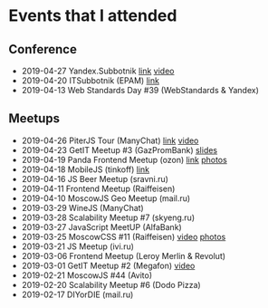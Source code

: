 # Events that I attended

## Conference

* 2019-04-27 Yandex.Subbotnik [link](https://events.yandex.ru/events/yasubbotnik/27-april-2019/) [video](https://www.youtube.com/watch?v=jPqNyF0hH3k)
* 2019-04-20 ITSubbotnik (EPAM) [link](https://events.epam.com/events/itsubbotnik-msk-spring-2019)
* 2019-04-13 Web Standards Day #39 (WebStandards & Yandex)

## Meetups

* 2019-04-26 PiterJS Tour (ManyChat) [link](https://medium.com/piterjs/tour-1-b4a4bf911f56) [video](https://www.youtube.com/watch?v=MueYSY2ZO4Y)
* 2019-04-23 GetIT Meetup #3 (GazPromBank) [slides](https://dropbox.com/sh/1atkxtu59x6itc1/AAAYyQuGNyIvGV5_ec09gXPda)
* 2019-04-19 Panda Frontend Meetup (ozon) [link](http://panda-meetup.ru/msk-frontend-meetup) [photos](https://vk.com/album-167150595_262410117)
* 2019-04-18 MobileJS (tinkoff) [link](https://meetup.tinkoff.ru/events/mobile-js)
* 2019-04-16 JS Beer Meetup (sravni.ru)
* 2019-04-11 Frontend Meetup (Raiffeisen)
* 2019-04-10 MoscowJS Geo Meetup (mail.ru)
* 2019-03-29 WineJS (ManyChat)
* 2019-03-28 Scalability Meetup #7 (skyeng.ru)
* 2019-03-27 JavaScript MeetUP (AlfaBank)
* 2019-03-25 MoscowCSS #11 (Raiffeisen) [video](https://www.youtube.com/watch?v=ijZTu7aVJtg) [photos](https://fb.com/1311819698861824/photos/?tab=album&album_id=2212829628760822)
* 2019-03-21 JS Meetup (ivi.ru)
* 2019-03-06 Frontend Meetup (Leroy Merlin & Revolut)
* 2019-03-01 GetIT Meetup #2 (Megafon) [video](https://www.youtube.com/watch?v=EoU20VuZh6Q)
* 2019-02-21 MoscowJS #44 (Avito)
* 2019-02-20 Scalability Meetup #6 (Dodo Pizza)
* 2019-02-17 DIYorDIE (mail.ru)
